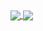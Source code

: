 <a href="https://github.com/anuraghazra/github-readme-stats">
  <img align="center" src="https://github-readme-stats.vercel.app/api?username=bonnietogamer&theme=aura&show_icons=true&include_all_commits=true&count_private=true&hide_border=true" />
</a>
<a href="https://github.com/anuraghazra/convoychat">
  <img align="center" src="https://github-readme-stats.vercel.app/api/top-langs/?username=bonnietogamer&layout=compact&theme=aura&langs_count=10&hide=html&hide_title=true&hide_border=true" />
</a>
